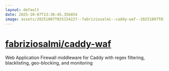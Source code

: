 ```yaml
---
layout: default
date: 2025-10-07T13:36:45.356454
image: assets/20251007T025154227--fabriziosalmi--caddy-waf--20251007T030125143--cropped.png
---
```


# [fabriziosalmi/caddy-waf](https://github.com/fabriziosalmi/caddy-waf)

Web Application Firewall middleware for Caddy with regex filtering, blacklisting, geo-blocking, and monitoring

